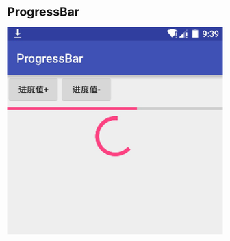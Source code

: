 # ProgressBar

![ProgressBar](https://github.com/ansen666/images/blob/master/ProgressBar/ProgressBar.png?raw=true)
